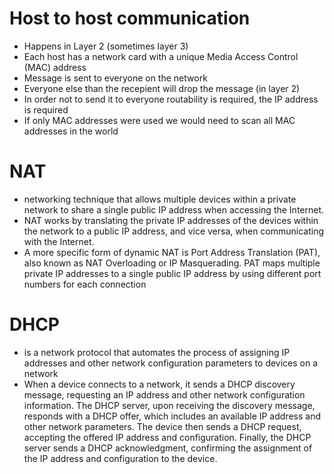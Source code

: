 # Host to host communication

- Happens in Layer 2 (sometimes layer 3)
- Each host has a network card with a unique Media Access Control (MAC) address
- Message is sent to everyone on the network
- Everyone else than the recepient will drop the message (in layer 2)
- In order not to send it to everyone routability is required, the IP address is required
- If only MAC addresses were used we would need to scan all MAC addresses in the world

# NAT

- networking technique that allows multiple devices within a private network to share a single public IP address when accessing the Internet.
- NAT works by translating the private IP addresses of the devices within the network to a public IP address, and vice versa, when communicating with the Internet.
- A more specific form of dynamic NAT is Port Address Translation (PAT), also known as NAT Overloading or IP Masquerading. PAT maps multiple private IP addresses to a single public IP address by using different port numbers for each connection

# DHCP

- is a network protocol that automates the process of assigning IP addresses and other network configuration parameters to devices on a network
- When a device connects to a network, it sends a DHCP discovery message, requesting an IP address and other network configuration information. The DHCP server, upon receiving the discovery message, responds with a DHCP offer, which includes an available IP address and other network parameters. The device then sends a DHCP request, accepting the offered IP address and configuration. Finally, the DHCP server sends a DHCP acknowledgment, confirming the assignment of the IP address and configuration to the device.